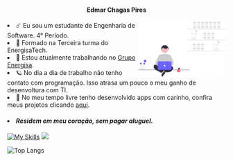 <!--Nome completo:-->
<h4 align="center">Edmar Chagas Pires</h4>
<!--Imagem decorativa:-->
<img align="right" src="https://raw.githubusercontent.com/edmarpires9/edmarpires9/08ac4f106fb7a1af1860da86eb29ef47129147e5/Imagens/background.svg" style="width: 40%;">
<!--Biografia-->
<li>☄️ Eu sou um estudante de Engenharia de Software. 4° Período.</li>
<li>🌙 Formado na Terceira turma do EnergisaTech.</li>
<li>🌌 Estou atualmente trabalhando no <a href="https://www.energisa.com.br/">Grupo Energisa</a>.</li>
<li>🪐 No dia a dia de trabalho não tenho contato com programação. Isso atrasa um pouco o meu ganho de desenvoltura com TI.</li>
<li>🔭 No meu tempo livre tenho desenvolvido apps com carinho, confira meus projetos clicando <a href="https://github.com/edmarpires9?tab=repositories">aqui</a>.</li>
<!--Estudando essas linguagens:-->
<h4><li><em>Residem em meu coração, sem pagar aluguel.</em></li></h4>

[![My Skills](https://skillicons.dev/icons?i=github,dotnet,cs,php)](https://www.linkedin.com/in/edmar-chagas-96b380246/)
<a href="https://web.whatsapp.com/send/?phone=32988351572" rel="nofollow"><img src="https://static-00.iconduck.com/assets.00/whatsapp-icon-2040x2048-8b5th74o.png" height="48px"></a>

![Top Langs](https://github-readme-stats.vercel.app/api/top-langs/?username=edmarpires9&layout=compact&theme=tokyonight&card&custom_title=✘Histórico%20de%20magia🧙‍♂️☄)
